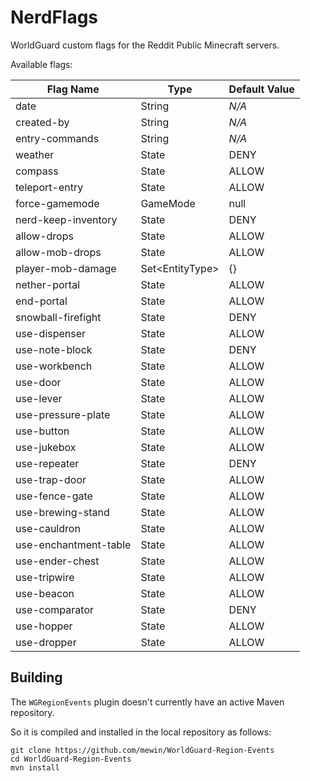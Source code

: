 NerdFlags
=========

WorldGuard custom flags for the Reddit Public Minecraft servers.

Available flags:

| Flag Name                  | Type                  | Default Value |
|----------------------------|-----------------------|---------------|
| date                       | String                | *N/A*         |
| created-by                 | String                | *N/A*         |
| entry-commands             | String                | *N/A*         |
| weather                    | State                 | DENY          |
| compass                    | State                 | ALLOW         |
| teleport-entry             | State                 | ALLOW         |
| force-gamemode             | GameMode              | null          |
| nerd-keep-inventory        | State                 | DENY          |
| allow-drops                | State                 | ALLOW         |
| allow-mob-drops            | State                 | ALLOW         |
| player-mob-damage          | Set&lt;EntityType&gt; | {}            |
| nether-portal              | State                 | ALLOW         |
| end-portal                 | State                 | ALLOW         |
| snowball-firefight         | State                 | DENY          |
| use-dispenser              | State                 | ALLOW         |
| use-note-block             | State                 | DENY          |
| use-workbench              | State                 | ALLOW         |
| use-door                   | State                 | ALLOW         |
| use-lever                  | State                 | ALLOW         |
| use-pressure-plate         | State                 | ALLOW         |
| use-button                 | State                 | ALLOW         |
| use-jukebox                | State                 | ALLOW         |
| use-repeater               | State                 | DENY          |
| use-trap-door              | State                 | ALLOW         |
| use-fence-gate             | State                 | ALLOW         |
| use-brewing-stand          | State                 | ALLOW         |
| use-cauldron               | State                 | ALLOW         |
| use-enchantment-table      | State                 | ALLOW         |
| use-ender-chest            | State                 | ALLOW         |
| use-tripwire               | State                 | ALLOW         |
| use-beacon                 | State                 | ALLOW         |
| use-comparator             | State                 | DENY          |
| use-hopper                 | State                 | ALLOW         |
| use-dropper                | State                 | ALLOW         |


Building
--------
The `WGRegionEvents` plugin doesn't currently have an active Maven repository.

So it is compiled and installed in the local repository as follows:
```
git clone https://github.com/mewin/WorldGuard-Region-Events
cd WorldGuard-Region-Events
mvn install
```
